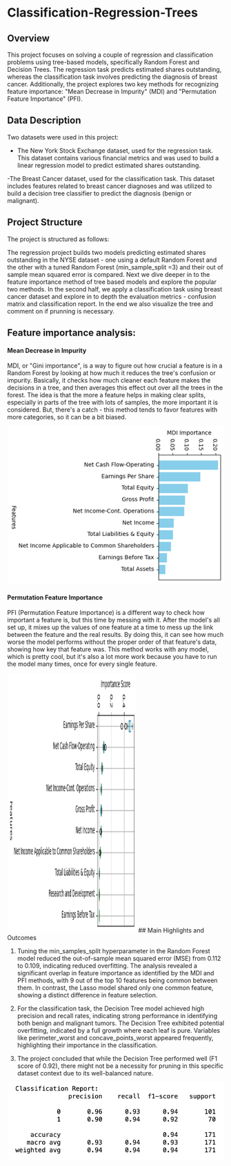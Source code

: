 # Classification-Regression-Trees

## Overview
This project focuses on solving a couple of regression and classification problems using tree-based models, specifically Random Forest and Decision Trees. The regression task predicts estimated shares outstanding, whereas the classification task involves predicting the diagnosis of breast cancer. Additionally, the project explores two key methods for recognizing feature importance: "Mean Decrease in Impurity" (MDI) and "Permutation Feature Importance" (PFI).

## Data Description
Two datasets were used in this project:

- The New York Stock Exchange dataset, used for the regression task. This dataset contains various financial metrics and was used to build a linear regression model to predict estimated shares outstanding.

-The Breast Cancer dataset, used for the classification task. This dataset includes features related to breast cancer diagnoses and was utilized to build a decision tree classifier to predict the diagnosis (benign or malignant).

## Project Structure
The project is structured as follows:

The regression project builds two models predicting estimated shares outstanding in the NYSE dataset - one using a default Random Forest and the other with a tuned Random Forest (min_sample_split =3) and their out of sample mean squared error is compared. Next we dive deeper in to the feature importance method of tree based models and explore the popular two methods.
In the second half, we apply a classification task using breast cancer dataset and explore in to depth the evaluation metrics - confusion matrix and classification report. In the end we also visualize the tree and comment on if prunning is necessary.

## Feature importance analysis:

#### Mean Decrease in Impurity
MDI, or "Gini importance", is a way to figure out how crucial a feature is in a Random Forest by looking at how much it reduces the tree's confusion or impurity. Basically, it checks how much cleaner each feature makes the decisions in a tree, and then averages this effect out over all the trees in the forest. The idea is that the more a feature helps in making clear splits, especially in parts of the tree with lots of samples, the more important it is considered. But, there's a catch - this method tends to favor features with more categories, so it can be a bit biased.


![mdi Image](/mdi.png)

#### Permutation Feature Importance
PFI (Permutation Feature Importance) is a different way to check how important a feature is, but this time by messing with it. After the model's all set up, it mixes up the values of one feature at a time to mess up the link between the feature and the real results. By doing this, it can see how much worse the model performs without the proper order of that feature's data, showing how key that feature was. This method works with any model, which is pretty cool, but it's also a lot more work because you have to run the model many times, once for every single feature.

<img src="pfi.png" width="300" height="600">
## Main Highlights and Outcomes

1. Tuning the min_samples_split hyperparameter in the Random Forest model reduced the out-of-sample mean squared error (MSE) from 0.112 to 0.109, indicating reduced overfitting.
The analysis revealed a significant overlap in feature importance as identified by the MDI and PFI methods, with 9 out of the top 10 features being common between them. In contrast, the Lasso model shared only one common feature, showing a distinct difference in feature selection.

2. For the classification task, the Decision Tree model achieved high precision and recall rates, indicating strong performance in identifying both benign and malignant tumors.
The Decision Tree exhibited potential overfitting, indicated by a full growth where each leaf is pure. Variables like perimeter_worst and concave_points_worst appeared frequently, highlighting their importance in the classification.

4. The project concluded that while the Decision Tree performed well (F1 score of 0.92), there might not be a necessity for pruning in this specific dataset context due to its well-balanced nature.

![cf_Image](/cf_report.png)
